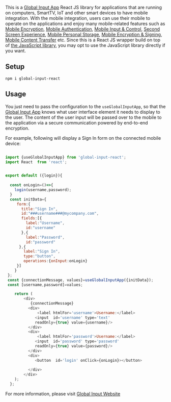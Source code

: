 This is a [Global Input App](https://globalinput.co.uk) React JS library for applications that are running on computers, SmartTV, IoT and other smart devices to have mobile integration. With the mobile integration, users can use their mobile to operate on the applications and enjoy many mobile-related features such as 
[Mobile Encryption](https://globalinput.co.uk/global-input-app/mobile-content-encryption), 
[Mobile Authentication](https://globalinput.co.uk/global-input-app/mobile-authentication), 
[Mobile Input & Control](https://globalinput.co.uk/global-input-app/mobile-input-control), 
[Second Screen Experience](https://globalinput.co.uk/global-input-app/second-screen-experience), 
 [Mobile Personal Storage](https://globalinput.co.uk/global-input-app/mobile-personal-storage), 
 [Mobile Encryption & Signing](https://globalinput.co.uk/global-input-app/mobile-content-encryption), 
[Mobile Content Transfer](https://globalinput.co.uk/global-input-app/mobile-content-transfer) etc. Since this is a React JS wrapper build on top of [the JavaScript library](https://github.com/global-input/global-input-message), you may opt to use the JavaScript library directly if you want.

## Setup

```shell
npm i global-input-react
```

## Usage

You just need to pass the configuration to the ```useGlobalInputApp```, so that the [Global Input App](https://globalinput.co.uk/) knows what user interface element it needs to display to the user. The content of the user input will be passed over to the mobile to the application via a secure communication powered by end-to-end encryption.

For example, following will display a Sign In form on the connected mobile device:

```JavaScript

import {useGlobalInputApp} from 'global-input-react';
import React  from 'react';


export default ({login}){  
  
  const onLogin=()=>{
    login(username,password);
  }
  const initData={                              
     form:{
       title:"Sign In",
       id:"###username###@mycompany.com",  
       fields:[{
         label:"Username",
         id:"username"         
       },{
         label:"Password",
         id:"password"         
      },{
        label:"Sign In",
        type:"button",            
        operations:{onInput:onLogin}
     }]
    }  
 };
 const {connectionMessage, values}=useGlobalInputApp({initData});    
 const [username,password]=values;

    return (
        <div>
           {connectionMessage}
          <div>             
              <label htmlFor='username'>Username:</label>
             <input  id='username' type='text'
             readOnly={true} value={username}/>            
          </div>
          <div>             
              <label htmlFor='password'>Username:</label>
             <input  id='password' type='password'
             readOnly={true} value={password}/>            
          </div>
          <div>                           
             <button  id='login' onClick={onLogin}></button>
             
          </div>
        </div>
    );
  };


```
For more information, please visit [Global Input Website](https://globalinput.co.uk/)


